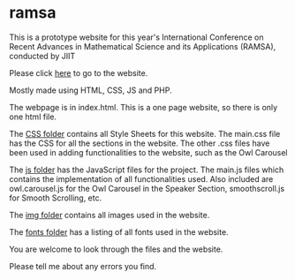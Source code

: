 # ramsa

This is a prototype website for this year's International Conference on Recent Advances in Mathematical Science and its Applications (RAMSA), conducted by JIIT

Please click [here](https://sakurakhadag.github.io/ramsa/) to go to the website.

Mostly made using HTML, CSS, JS and PHP.

The webpage is in index.html.
This is a one page website, so there is only one html file.

The [CSS folder](https://github.com/sakurakhadag/ramsa/css) contains all Style Sheets for this website.
  The main.css file has the CSS for all the sections in the website.
  The other .css files have been used in adding functionalities to the website, such as the Owl Carousel
  
The [js folder](https://github.com/sakurakhadag/ramsa/js) has the JavaScript files for the project.
  The main.js files which contains the implementation of all functionalities used.
  Also included are owl.carousel.js for the Owl Carousel in the Speaker Section, smoothscroll.js for Smooth Scrolling, etc.
  
The [img folder](https://github.com/sakurakhadag/ramsa/img) contains all images used in the website.
  
The [fonts folder](https://github.com/sakurakhadag/ramsa/fonts) has a listing of all fonts used in the website.

You are welcome to look through the files and the website.

Please tell me about any errors you find. 
